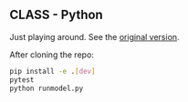 CLASS - Python
-------

Just playing around. See the [original version](https://github.com/classmodel/modelpy).


After cloning the repo:

```sh
pip install -e .[dev]
pytest
python runmodel.py
```
